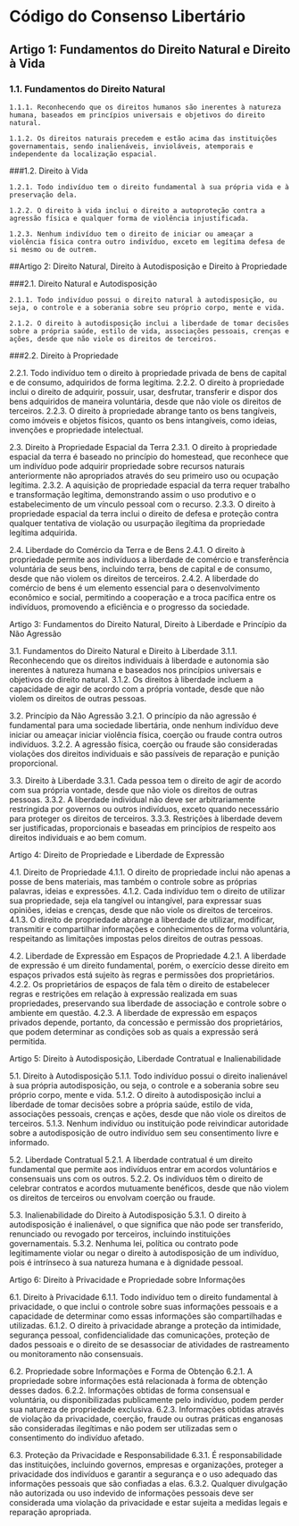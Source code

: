 # Código do Consenso Libertário 

## Artigo 1: Fundamentos do Direito Natural e Direito à Vida

### 1.1. Fundamentos do Direito Natural

    1.1.1. Reconhecendo que os direitos humanos são inerentes à natureza humana, baseados em princípios universais e objetivos do direito natural.

    1.1.2. Os direitos naturais precedem e estão acima das instituições governamentais, sendo inalienáveis, invioláveis, atemporais e independente da localização espacial.

###1.2. Direito à Vida

    1.2.1. Todo indivíduo tem o direito fundamental à sua própria vida e à preservação dela.

    1.2.2. O direito à vida inclui o direito a autoproteção contra a agressão física e qualquer forma de violência injustificada.

    1.2.3. Nenhum indivíduo tem o direito de iniciar ou ameaçar a violência física contra outro indivíduo, exceto em legítima defesa de si mesmo ou de outrem.

##Artigo 2: Direito Natural, Direito à Autodisposição e Direito à Propriedade

###2.1. Direito Natural e Autodisposição

    2.1.1. Todo indivíduo possui o direito natural à autodisposição, ou seja, o controle e a soberania sobre seu próprio corpo, mente e vida.

    2.1.2. O direito à autodisposição inclui a liberdade de tomar decisões sobre a própria saúde, estilo de vida, associações pessoais, crenças e ações, desde que não viole os direitos de terceiros.

###2.2. Direito à Propriedade

2.2.1. Todo indivíduo tem o direito à propriedade privada de bens de capital e de consumo, adquiridos de forma legítima.
2.2.2. O direito à propriedade inclui o direito de adquirir, possuir, usar, desfrutar, transferir e dispor dos bens adquiridos de maneira voluntária, desde que não viole os direitos de terceiros.
2.2.3. O direito à propriedade abrange tanto os bens tangíveis, como imóveis e objetos físicos, quanto os bens intangíveis, como ideias, invenções e propriedade intelectual.

2.3. Direito à Propriedade Espacial da Terra
2.3.1. O direito à propriedade espacial da terra é baseado no princípio do homestead, que reconhece que um indivíduo pode adquirir propriedade sobre recursos naturais anteriormente não apropriados através do seu primeiro uso ou ocupação legítima.
2.3.2. A aquisição de propriedade espacial da terra requer trabalho e transformação legítima, demonstrando assim o uso produtivo e o estabelecimento de um vínculo pessoal com o recurso.
2.3.3. O direito à propriedade espacial da terra inclui o direito de defesa e proteção contra qualquer tentativa de violação ou usurpação ilegítima da propriedade legítima adquirida.

2.4. Liberdade do Comércio da Terra e de Bens
2.4.1. O direito à propriedade permite aos indivíduos a liberdade de comércio e transferência voluntária de seus bens, incluindo terra, bens de capital e de consumo, desde que não violem os direitos de terceiros.
2.4.2. A liberdade do comércio de bens é um elemento essencial para o desenvolvimento econômico e social, permitindo a cooperação e a troca pacífica entre os indivíduos, promovendo a eficiência e o progresso da sociedade.


Artigo 3: Fundamentos do Direito Natural, Direito à Liberdade e Princípio da Não Agressão

3.1. Fundamentos do Direito Natural e Direito à Liberdade
3.1.1. Reconhecendo que os direitos individuais à liberdade e autonomia são inerentes à natureza humana e baseados nos princípios universais e objetivos do direito natural.
3.1.2. Os direitos à liberdade incluem a capacidade de agir de acordo com a própria vontade, desde que não violem os direitos de outras pessoas.

3.2. Princípio da Não Agressão
3.2.1. O princípio da não agressão é fundamental para uma sociedade libertária, onde nenhum indivíduo deve iniciar ou ameaçar iniciar violência física, coerção ou fraude contra outros indivíduos.
3.2.2. A agressão física, coerção ou fraude são consideradas violações dos direitos individuais e são passíveis de reparação e punição proporcional.

3.3. Direito à Liberdade
3.3.1. Cada pessoa tem o direito de agir de acordo com sua própria vontade, desde que não viole os direitos de outras pessoas.
3.3.2. A liberdade individual não deve ser arbitrariamente restringida por governos ou outros indivíduos, exceto quando necessário para proteger os direitos de terceiros.
3.3.3. Restrições à liberdade devem ser justificadas, proporcionais e baseadas em princípios de respeito aos direitos individuais e ao bem comum.

Artigo 4: Direito de Propriedade e Liberdade de Expressão

4.1. Direito de Propriedade
4.1.1. O direito de propriedade inclui não apenas a posse de bens materiais, mas também o controle sobre as próprias palavras, ideias e expressões.
4.1.2. Cada indivíduo tem o direito de utilizar sua propriedade, seja ela tangível ou intangível, para expressar suas opiniões, ideias e crenças, desde que não viole os direitos de terceiros.
4.1.3. O direito de propriedade abrange a liberdade de utilizar, modificar, transmitir e compartilhar informações e conhecimentos de forma voluntária, respeitando as limitações impostas pelos direitos de outras pessoas.

4.2. Liberdade de Expressão em Espaços de Propriedade
4.2.1. A liberdade de expressão é um direito fundamental, porém, o exercício desse direito em espaços privados está sujeito às regras e permissões dos proprietários.
4.2.2. Os proprietários de espaços de fala têm o direito de estabelecer regras e restrições em relação à expressão realizada em suas propriedades, preservando sua liberdade de associação e controle sobre o ambiente em questão.
4.2.3. A liberdade de expressão em espaços privados depende, portanto, da concessão e permissão dos proprietários, que podem determinar as condições sob as quais a expressão será permitida.

Artigo 5: Direito à Autodisposição, Liberdade Contratual e Inalienabilidade

5.1. Direito à Autodisposição
5.1.1. Todo indivíduo possui o direito inalienável à sua própria autodisposição, ou seja, o controle e a soberania sobre seu próprio corpo, mente e vida.
5.1.2. O direito à autodisposição inclui a liberdade de tomar decisões sobre a própria saúde, estilo de vida, associações pessoais, crenças e ações, desde que não viole os direitos de terceiros.
5.1.3. Nenhum indivíduo ou instituição pode reivindicar autoridade sobre a autodisposição de outro indivíduo sem seu consentimento livre e informado.

5.2. Liberdade Contratual
5.2.1. A liberdade contratual é um direito fundamental que permite aos indivíduos entrar em acordos voluntários e consensuais uns com os outros.
5.2.2. Os indivíduos têm o direito de celebrar contratos e acordos mutuamente benéficos, desde que não violem os direitos de terceiros ou envolvam coerção ou fraude.

5.3. Inalienabilidade do Direito à Autodisposição
5.3.1. O direito à autodisposição é inalienável, o que significa que não pode ser transferido, renunciado ou revogado por terceiros, incluindo instituições governamentais.
5.3.2. Nenhuma lei, política ou contrato pode legitimamente violar ou negar o direito à autodisposição de um indivíduo, pois é intrínseco à sua natureza humana e à dignidade pessoal.

Artigo 6: Direito à Privacidade e Propriedade sobre Informações

6.1. Direito à Privacidade
6.1.1. Todo indivíduo tem o direito fundamental à privacidade, o que inclui o controle sobre suas informações pessoais e a capacidade de determinar como essas informações são compartilhadas e utilizadas.
6.1.2. O direito à privacidade abrange a proteção da intimidade, segurança pessoal, confidencialidade das comunicações, proteção de dados pessoais e o direito de se desassociar de atividades de rastreamento ou monitoramento não consensuais.

6.2. Propriedade sobre Informações e Forma de Obtenção
6.2.1. A propriedade sobre informações está relacionada à forma de obtenção desses dados.
6.2.2. Informações obtidas de forma consensual e voluntária, ou disponibilizadas publicamente pelo indivíduo, podem perder sua natureza de propriedade exclusiva.
6.2.3. Informações obtidas através de violação da privacidade, coerção, fraude ou outras práticas enganosas são consideradas ilegítimas e não podem ser utilizadas sem o consentimento do indivíduo afetado.

6.3. Proteção da Privacidade e Responsabilidade
6.3.1. É responsabilidade das instituições, incluindo governos, empresas e organizações, proteger a privacidade dos indivíduos e garantir a segurança e o uso adequado das informações pessoais que são confiadas a elas.
6.3.2. Qualquer divulgação não autorizada ou uso indevido de informações pessoais deve ser considerada uma violação da privacidade e estar sujeita a medidas legais e reparação apropriada.
